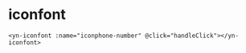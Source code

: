 <demo-mobile location="https://ui.dullar.xyz/mercury/#/iconfont"></demo-mobile>
# iconfont
```vue
<yn-iconfont :name="iconphone-number" @click="handleClick"></yn-iconfont>
```
<demo-iconfont></demo-iconfont>
